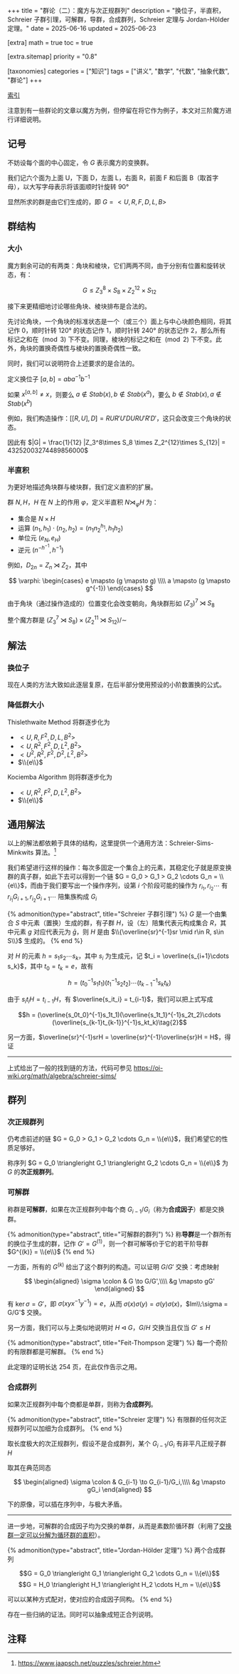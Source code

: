 +++
title = "群论（二）：魔方与次正规群列"
description = "换位子，半直积，Schreier 子群引理，可解群，导群，合成群列，Schreier 定理与 Jordan-Hölder 定理。"
date = 2025-06-16
updated = 2025-06-23

[extra]
math = true
toc = true

[extra.sitemap]
priority = "0.8"

[taxonomies]
categories = ["知识"]
tags = ["讲义", "数学", "代数", "抽象代数", "群论"]
+++

[索引](/posts/index-group-theory/)

注意到有一些群论的文章以魔方为例，但停留在将它作为例子，本文对三阶魔方进行详细说明。

## 记号
不妨设每个面的中心固定，令 $G$ 表示魔方的变换群。

我们记六个面为上面 U，下面 D，左面 L，右面 R，前面 F 和后面 B（取首字母），以大写字母表示将该面顺时针旋转 90°

显然所求的群是由它们生成的，即 $G=<U, R, F, D, L, B>$

## 群结构
### 大小
魔方剩余可动的有两类：角块和棱块，它们两两不同，由于分别有位置和旋转状态，有：

$$G\leq Z_3^8\times S_8 \times Z_2^{12}\times S_{12}$$

接下来更精细地讨论哪些角块、棱块排布是合法的。

先讨论角块，一个角块的标准状态是一个（或三个）面上与中心块颜色相同，将其记作 0，顺时针转 120° 的状态记作 1，顺时针转 240° 的状态记作 2，那么所有标记之和在 $\pmod{3}$ 下不变。同理，棱块的标记之和在 $\pmod{2}$ 下不变。此外，角块的置换奇偶性与棱块的置换奇偶性一致。

同时，我们可以说明符合上述要求的是合法的。

定义换位子 $[a, b] = aba^{-1}b^{-1}$

如果 $x^{[a, b]}\neq x$，则要么 $a\notin Stab(x), b\notin Stab(x^a)$，要么 $b\notin Stab(x), a\notin Stab(x^b)$

例如，我们构造操作：$[[R, U], D] = RUR'U'DURU'R'D'$，这只会改变三个角块的状态。

因此有 $|G| = \frac{1}{12} |Z_3^8\times S_8 \times Z_2^{12}\times S_{12}| = 43252003274489856000$

### 半直积
为更好地描述角块群与棱块群，我们定义直积的扩展。

群 $N, H$，$H$ 在 $N$ 上的作用 $\varphi$，定义半直积 $N\rtimes_\varphi H$ 为：
- 集合是 $N\times H$
- 运算 $(n_1, h_1)\cdot (n_2, h_2) = (n_1n_2^{h_1}, h_1h_2)$
- 单位元 $(e_N, e_H)$
- 逆元 $(n^{-h^{-1}}, h^{-1})$

例如，$D_{2n} = Z_n \rtimes Z_2$，其中

$$
\varphi: \begin{cases}
  e \mapsto (g \mapsto g) \\\\
  a \mapsto (g \mapsto g^{-1})
\end{cases}
$$

由于角块（通过操作造成的）位置变化会改变朝向，角块群形如 $(Z_3)^7 \rtimes S_8$

整个魔方群是 $(Z_3^7 \rtimes S_8)\times (Z_2^{11} \rtimes S_{12}) / \sim$

## 解法
### 换位子
现在人类的方法大致如此逐层复原，在后半部分使用预设的小阶数置换的公式。

### 降低群大小
Thislethwaite Method 将群逐步化为
- $<U, R, F^2, D, L, B^2>$
- $<U, R^2, F^2, D, L^2, B^2>$
- $<U^2, R^2, F^2, D^2, L^2, B^2>$
- $\\{e\\}$

Kociemba Algorithm 则将群逐步化为
- $<U, R^2, F^2, D, L^2, B^2>$
- $\\{e\\}$

## 通用解法
以上的解法都依赖于具体的结构，这里提供一个通用方法：Schreier-Sims-Minkwits 算法。[^1]

我们希望进行这样的操作：每次多固定一个集合上的元素，其稳定化子就是原变换群的真子群，如此下去可以得到一个链 $G = G_0 > G_1 > G_2 \cdots G_n = \\{e\\}$，而由于我们要写出一个操作序列，设第 $i$ 个阶段可能的操作为 $r_{i_1}, r_{i_2} \cdots$ 有 $r_{i_1}G_{i+1}, r_{i_2}G_{i+1} \cdots$ 陪集族构成 $G_i$

{% admonition(type="abstract", title="Schreier 子群引理") %}
$G$ 是一个由集合 $S$ 中元素（置换）生成的群，有子群 $H$，设（左）陪集代表元构成集合 $R$，其中元素 $g$ 对应代表元为 $\bar{g}$，则 $H$ 是由 $\\{\overline{sr}^{-1}sr \mid r\in R, s\in S\\}$ 生成的。
{% end %}

对 $H$ 的元素 $h = s_1s_2\cdots s_k$，其中 $s_i$ 为生成元，记 $t_i = \overline{s_{i+1}\cdots s_k}$，其中 $t_0 = t_k = e$，故有

$$h = (t_0^{-1}s_1t_1)(t_1^{-1}s_2t_2)\cdots (t_{k-1}^{-1}s_kt_k)\tag{1}$$

由于 $s_it_iH = t_{i-1}H$，有 $\overline{s_it_i} = t_{i-1}$，我们可以把上式写成

$$h = (\overline{s_0t_0}^{-1}s_1t_1)(\overline{s_1t_1}^{-1}s_2t_2)\cdots (\overline{s_{k-1}t_{k-1}}^{-1}s_kt_k)\tag{2}$$

另一方面，$\overline{sr}^{-1}srH = \overline{sr}^{-1}\overline{sr}H = H$，得证

---

上式给出了一般的找到链的方法，代码可参见 <https://oi-wiki.org/math/algebra/schreier-sims/>

## 群列
### 次正规群列
仍考虑前述的链 $G = G_0 > G_1 > G_2 \cdots G_n = \\{e\\}$，我们希望它的性质足够好。

称序列 $G = G_0 \triangleright G_1 \triangleright G_2 \cdots G_n = \\{e\\}$ 为 $G$ 的**次正规群列**。

### 可解群
称群是**可解群**，如果在次正规群列中每个商 $G_{i-1}/G_i$（称为**合成因子**）都是交换群。

{% admonition(type="abstract", title="可解群的群列") %}
称**导群**是一个群所有的换位子生成的群，记作 $G'=G^{(1)}$，则一个群可解等价于它的若干阶导群 $G^{(k)} = \\{e\\}$
{% end %}

一方面，所有的 $G^{(k)}$ 给出了这个群列的构造。可以证明 $G/G'$ 交换：考虑映射

$$
\begin{aligned}
\sigma \colon & G \to G/G',\\\\
        &g \mapsto gG'
\end{aligned}
$$

有 $\ker\sigma = G'$，即 $\sigma(xyx^{-1}y^{-1})=e$，从而 $\sigma(x)\sigma(y)=\sigma(y)\sigma(x)$，$Im\\:\sigma = G/G'$ 交换。

另一方面，我们可以与上类似地说明对 $H\triangleleft G$，$G/H$ 交换当且仅当 $G'\leq H$

{% admonition(type="abstract", title="Feit-Thompson 定理") %}
每一个奇阶的有限群都是可解群。
{% end %}

此定理的证明长达 254 页，在此仅作告示之用。

### 合成群列
如果次正规群列中每个商都是单群，则称为**合成群列**。

{% admonition(type="abstract", title="Schreier 定理") %}
有限群的任何次正规群列可以加细为合成群列。
{% end %}

取长度极大的次正规群列，假设不是合成群列，某个 $G_{i-1}/G_i$ 有非平凡正规子群 $H$

取其在典范同态

$$
\begin{aligned}
\sigma \colon & G_{i-1} \to G_{i-1}/G_i,\\\\
        &g \mapsto gG_i
\end{aligned}
$$

下的原像，可以插在序列中，与极大矛盾。

---

进一步地，可解群的合成因子均为交换的单群，从而是素数阶循环群（利用了[交换群一定可以分解为循环群的直积](/posts/group-theory-p1/#comments)）。

{% admonition(type="abstract", title="Jordan-Hölder 定理") %}
两个合成群列

$$G = G_0 \triangleright G_1 \triangleright G_2 \cdots G_n = \\{e\\}$$
$$G = H_0 \triangleright H_1 \triangleright H_2 \cdots H_m = \\{e\\}$$

可以以某种方式配对，使对应的合成因子同构。
{% end %}

存在一些归纳的证法。同时可以抽象成短正合列说明。

## 注释
[^1]: https://www.jaapsch.net/puzzles/schreier.htm
